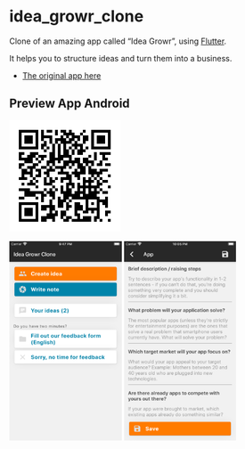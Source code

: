 # idea_growr_clone

Clone of an amazing app called “Idea Growr”, using [Flutter](https://flutter.dev/docs).

It helps you to structure ideas and turn them into a business.

- [The original app here](https://play.google.com/store/apps/details?id=com.juliushuijnk.tools.ideagrowr)

## Preview App Android

![APK](/assets/images/qrcode_apk.png?raw=true "Optional Title")  

<img src="/assets/images/screen_01.png" width="40%">  <img src="/assets/images/screen_02.png" width="40%">

